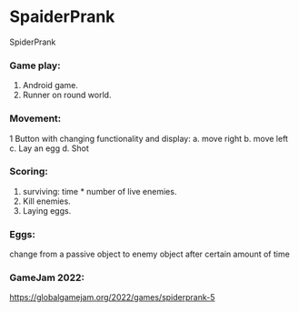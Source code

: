 # SpaiderPrank
SpiderPrank

### Game play:
1. Android game.
2. Runner on round world.

### Movement: 
1 Button with changing functionality and display:
a. move right
b. move left
c. Lay an egg
d. Shot

### Scoring:
1. surviving: time * number of live enemies.
2. Kill enemies.
3. Laying eggs.

### Eggs:
change from a passive object to enemy object after certain amount of time

### GameJam 2022: 
https://globalgamejam.org/2022/games/spiderprank-5 

